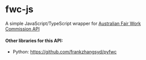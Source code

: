 # fwc-js

A simple JavaScript/TypeScript wrapper for [Australian Fair Work Commission API](https://uatdeveloper.fwc.gov.au/)
<br/>



#### Other libraries for this API:
- Python: https://github.com/frankzhangsyd/pyfwc
